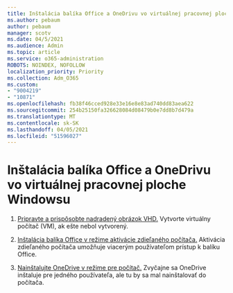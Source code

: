 ```yaml
---
title: Inštalácia balíka Office a OneDrivu vo virtuálnej pracovnej ploche Windowsu
ms.author: pebaum
author: pebaum
manager: scotv
ms.date: 04/5/2021
ms.audience: Admin
ms.topic: article
ms.service: o365-administration
ROBOTS: NOINDEX, NOFOLLOW
localization_priority: Priority
ms.collection: Adm_O365
ms.custom:
- "9004219"
- "10871"
ms.openlocfilehash: fb38f46cced928e33e16e8e83ad740dd83aea622
ms.sourcegitcommit: 254b25150fa326628084d08479b0e7dd8b7d479a
ms.translationtype: MT
ms.contentlocale: sk-SK
ms.lasthandoff: 04/05/2021
ms.locfileid: "51596027"
---
```

# <a name="install-office-and-onedrive-on-windows-virtual-desktop"></a>Inštalácia balíka Office a OneDrivu vo virtuálnej pracovnej ploche Windowsu

1. [Pripravte a prispôsobte nadradený obrázok VHD.](https://docs.microsoft.com/azure/virtual-desktop/set-up-customize-master-image) Vytvorte virtuálny počítač (VM), ak ešte nebol vytvorený.

1. [Inštalácia balíka Office v režime aktivácie zdieľaného počítača.](https://docs.microsoft.com/azure/virtual-desktop/install-office-on-wvd-master-image#install-office-in-shared-computer-activation-mode) Aktivácia zdieľaného počítača umožňuje viacerým používateľom prístup k balíku Office.

1. [Nainštalujte OneDrive v režime pre počítač.](https://docs.microsoft.com/azure/virtual-desktop/install-office-on-wvd-master-image#install-onedrive-in-per-machine-mode) Zvyčajne sa OneDrive inštaluje pre jedného používateľa, ale tu by sa mal nainštalovať do počítača.